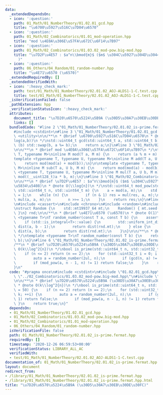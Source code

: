 ```yaml
---
data:
  _extendedDependsOn:
  - icon: ':question:'
    path: 01_Math/01_NumberTheory/01.02.01_gcd.hpp
    title: "\u6700\u5927\u516C\u7D04\u6570"
  - icon: ':question:'
    path: 01_Math/02_Combinatorics/01.01_mod-operation.hpp
    title: "mod \u4E0A\u306E\u57FA\u672C\u6F14\u7B97"
  - icon: ':question:'
    path: 01_Math/02_Combinatorics/01.03.02_mod-pow.big-mod.hpp
    title: "\u7D2F\u4E57 : $a^n\\bmod{m}$ ($m$ \u304C\u5927\u304D\u3044\u5834\u5408\
      )"
  - icon: ':question:'
    path: 06_Others/04_Random/01_random-number.hpp
    title: "\u4E71\u6570 (\u6570)"
  _extendedRequiredBy: []
  _extendedVerifiedWith:
  - icon: ':heavy_check_mark:'
    path: test/01_Math/01_NumberTheory/02.01.02_AOJ-ALDS1-1-C.test.cpp
    title: test/01_Math/01_NumberTheory/02.01.02_AOJ-ALDS1-1-C.test.cpp
  _isVerificationFailed: false
  _pathExtension: hpp
  _verificationStatusIcon: ':heavy_check_mark:'
  attributes:
    document_title: "\u7D20\u6570\u5224\u5B9A (\u30D5\u30A7\u30EB\u30DE\u30FC)"
    links: []
  bundledCode: "#line 2 \"01_Math/01_NumberTheory/02.01.02_is-prime.fermat.hpp\"\n\
    #include <cstdint>\n#line 3 \"01_Math/01_NumberTheory/01.02.01_gcd.hpp\"\n#include\
    \ <utility>\n\n/**\n * @brief \u6700\u5927\u516C\u7D04\u6570\n * @note O(\\min\\\
    log(a,b))\n */\nstd::uint64_t gcd(std::uint64_t a, std::uint64_t b) {\n    while\
    \ (b) std::swap(b, a %= b);\n    return a;\n}\n#line 3 \"01_Math/02_Combinatorics/01.01_mod-operation.hpp\"\
    \n\n/**\n * @brief mod \u4E0A\u306E\u57FA\u672C\u6F14\u7B97\n */\ntemplate <typename\
    \ T, typename M>\ninline M mod(T a, M m) {\n    return (a % m + m) % m;\n}\n\n\
    template <typename T, typename U, typename M>\ninline M add(T a, U b, M m) {\n\
    \    return mod(mod(a) + mod(b));\n}\n\ntemplate <typename T, typename U, typename\
    \ M>\ninline M sub(T a, U b, M m) {\n    return mod(mod(a) - mod(b));\n}\n\ntemplate\
    \ <typename T, typename U, typename M>\ninline M mul(T a, U b, M m) {\n    return\
    \ mod((__uint128_t)a * b, m);\n}\n#line 3 \"01_Math/02_Combinatorics/01.03.02_mod-pow.big-mod.hpp\"\
    \n\n/**\n * @brief \u7D2F\u4E57 : $a^n\\bmod{m}$ ($m$ \u304C\u5927\u304D\u3044\
    \u5834\u5408)\n * @note O(\\log{n})\n */\nstd::uint64_t mod_pow(std::int64_t a,\
    \ std::uint64_t n, std::uint64_t m) {\n    a = mod(a, m);\n    std::uint64_t res\
    \ = 1;\n    while (n) {\n        if (n & 1) res = mul(res, a, m);\n        a =\
    \ mul(a, a, m);\n        n >>= 1;\n    }\n    return res;\n}\n#line 2 \"06_Others/04_Random/01_random-number.hpp\"\
    \n#include <cassert>\n#include <chrono>\n#include <random>\n#include <type_traits>\n\
    \nstruct Random {\n    std::mt19937_64 mt;\n    Random() { mt.seed(std::chrono::steady_clock::now().time_since_epoch().count());\
    \ }\n} rnd;\n\n/**\n * @brief \u4E71\u6570 (\u6570)\n * @note O(1)\n */\ntemplate\
    \ <typename T>\nT random_number(const T a, const T b) {\n    assert(a < b);\n\
    \    if (std::is_integral<T>::value) {\n        std::uniform_int_distribution<T>\
    \ dist(a, b - 1);\n        return dist(rnd.mt);\n    } else {\n        std::uniform_real_distribution<>\
    \ dist(a, b);\n        return dist(rnd.mt);\n    }\n}\n\n/**\n * @note O(1)\n\
    \ */\ntemplate <typename T>\nT random_number(const T b) {\n    return random_number(T(0),\
    \ b);\n}\n#line 6 \"01_Math/01_NumberTheory/02.01.02_is-prime.fermat.hpp\"\n\n\
    /**\n * @brief \u7D20\u6570\u5224\u5B9A (\u30D5\u30A7\u30EB\u30DE\u30FC)\n * @note\
    \ O(k\\log^2{n})\n */\nbool is_prime(std::uint64_t n, std::uint32_t k = 50) {\n\
    \    if (n <= 2) return (n == 2);\n    for (std::uint32_t i = 0; i < k; ++i) {\n\
    \        auto a = random_number(2ul, n);\n        if (gcd(n, a) != 1) return false;\n\
    \        if (mod_pow(a, n - 1, n) != 1) return false;\n    }\n    return true;\n\
    }\n"
  code: "#pragma once\n#include <cstdint>\n#include \"01.02.01_gcd.hpp\"\n#include\
    \ \"../02_Combinatorics/01.03.02_mod-pow.big-mod.hpp\"\n#include \"../../06_Others/04_Random/01_random-number.hpp\"\
    \n\n/**\n * @brief \u7D20\u6570\u5224\u5B9A (\u30D5\u30A7\u30EB\u30DE\u30FC)\n\
    \ * @note O(k\\log^2{n})\n */\nbool is_prime(std::uint64_t n, std::uint32_t k\
    \ = 50) {\n    if (n <= 2) return (n == 2);\n    for (std::uint32_t i = 0; i <\
    \ k; ++i) {\n        auto a = random_number(2ul, n);\n        if (gcd(n, a) !=\
    \ 1) return false;\n        if (mod_pow(a, n - 1, n) != 1) return false;\n   \
    \ }\n    return true;\n}"
  dependsOn:
  - 01_Math/01_NumberTheory/01.02.01_gcd.hpp
  - 01_Math/02_Combinatorics/01.03.02_mod-pow.big-mod.hpp
  - 01_Math/02_Combinatorics/01.01_mod-operation.hpp
  - 06_Others/04_Random/01_random-number.hpp
  isVerificationFile: false
  path: 01_Math/01_NumberTheory/02.01.02_is-prime.fermat.hpp
  requiredBy: []
  timestamp: '2020-12-26 06:59:53+00:00'
  verificationStatus: LIBRARY_ALL_AC
  verifiedWith:
  - test/01_Math/01_NumberTheory/02.01.02_AOJ-ALDS1-1-C.test.cpp
documentation_of: 01_Math/01_NumberTheory/02.01.02_is-prime.fermat.hpp
layout: document
redirect_from:
- /library/01_Math/01_NumberTheory/02.01.02_is-prime.fermat.hpp
- /library/01_Math/01_NumberTheory/02.01.02_is-prime.fermat.hpp.html
title: "\u7D20\u6570\u5224\u5B9A (\u30D5\u30A7\u30EB\u30DE\u30FC)"
---
```

